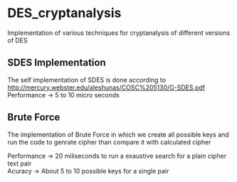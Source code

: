 # DES_cryptanalysis
Implementation of various techniques for cryptanalysis of different versions of DES

## SDES Implementation
The self implementation of SDES is done according to http://mercury.webster.edu/aleshunas/COSC%205130/G-SDES.pdf
Performance   -> 5 to 10 micro seconds

## Brute Force
The implementation of Brute Force in which we create all possible keys and run the code to genrate cipher than compare it with calculated cipher

Performance   -> 20 miliseconds to run a exaustive search for a plain cipher text pair<br>
Acuracy       -> About 5 to 10 possible keys for a single pair
